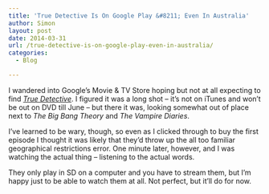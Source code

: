 ```yaml
---
title: 'True Detective Is On Google Play &#8211; Even In Australia'
author: Simon
layout: post
date: 2014-03-31
url: /true-detective-is-on-google-play-even-in-australia/
categories:
  - Blog

---
```

I wandered into Google&#8217;s Movie & TV Store hoping but not at all expecting to find [_True Detective_][1]. I figured it was a long shot &#8211; it&#8217;s not on iTunes and won&#8217;t be out on DVD till June &#8211; but there it was, looking somewhat out of place next to _The Big Bang Theory_ and _The Vampire Diaries_.

I&#8217;ve learned to be wary, though, so even as I clicked through to buy the first episode I thought it was likely that they&#8217;d throw up the all too familiar geographical restrictions error. One minute later, however, and I was watching the actual thing &#8211; listening to the actual words.

They only play in SD on a computer and you have to stream them, but I&#8217;m happy just to be able to watch them at all. Not perfect, but it&#8217;ll do for now.

 [1]: https://play.google.com/store/tv/show/True_Detective?id=8uVHc8rJ7j8
